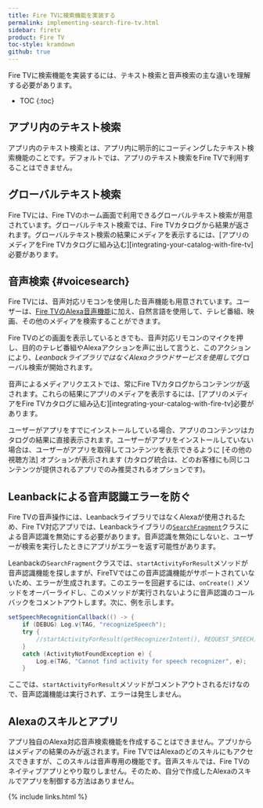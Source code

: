 ```yaml
---
title: Fire TVに検索機能を実装する
permalink: implementing-search-fire-tv.html
sidebar: firetv
product: Fire TV
toc-style: kramdown
github: true
---
```


Fire TVに検索機能を実装するには、テキスト検索と音声検索の主な違いを理解する必要があります。

* TOC
{:toc}

## アプリ内のテキスト検索

アプリ内のテキスト検索とは、アプリ内に明示的にコーディングしたテキスト検索機能のことです。デフォルトでは、アプリのテキスト検索をFire TVで利用することはできません。

## グローバルテキスト検索

Fire TVには、Fire TVのホーム画面で利用できるグローバルテキスト検索が用意されています。グローバルテキスト検索では、Fire TVカタログから結果が返されます。グローバルテキスト検索の結果にメディアを表示するには、[アプリのメディアをFire TVカタログに組み込む][integrating-your-catalog-with-fire-tv]必要があります。

## 音声検索 {#voicesearch}

Fire TVには、音声対応リモコンを使用した音声機能も用意されています。ユーザーは、[Fire TVのAlexa音声機能](https://www.amazon.com/gp/help/customer/display.html?nodeId=201859020)に加え、自然言語を使用して、テレビ番組、映画、その他のメディアを検索することができます。

Fire TVのどの画面を表示しているときでも、音声対応リモコンのマイクを押し、目的のテレビ番組やAlexaアクションを声に出して言うと、このアクションにより、*LeanbackライブラリではなくAlexaクラウドサービスを使用して*グローバル検索が開始されます。

音声によるメディアリクエストでは、常にFire TVカタログからコンテンツが返されます。これらの結果にアプリのメディアを表示するには、[アプリのメディアをFire TVカタログに組み込む][integrating-your-catalog-with-fire-tv]必要があります。

ユーザーがアプリをすでにインストールしている場合、アプリのコンテンツはカタログの結果に直接表示されます。ユーザーがアプリをインストールしていない場合は、ユーザーがアプリを取得してコンテンツを表示できるように [その他の視聴方法] オプションが表示されます (カタログ統合は、どのお客様にも同じコンテンツが提供されるアプリでのみ推奨されるオプションです)。

## Leanbackによる音声認識エラーを防ぐ

Fire TVの音声操作には、LeanbackライブラリではなくAlexaが使用されるため、Fire TV対応アプリでは、Leanbackライブラリの[`SearchFragment`]((http://developer.android.com/reference/android/support/v17/leanback/app/SearchFragment.html))クラスによる音声認識を無効にする必要があります。音声認識を無効にしないと、ユーザーが検索を実行したときにアプリがエラーを返す可能性があります。

Leanbackの`SearchFragment`クラスでは、`startActivityForResult`メソッドが音声認識機能を探しますが、FireTVではこの音声認識機能がサポートされていないため、エラーが生成されます。このエラーを回避するには、`onCreate()` メソッドをオーバーライドし、このメソッドが実行されないように音声認識のコールバックをコメントアウトします。次に、例を示します。

```java
setSpeechRecognitionCallback(() -> {
    if (DEBUG) Log.v(TAG, "recognizeSpeech");
    try {
        //startActivityForResult(getRecognizerIntent(), REQUEST_SPEECH);
    }
    catch (ActivityNotFoundException e) {
        Log.e(TAG, "Cannot find activity for speech recognizer", e);
    }
```

ここでは、`startActivityForResult`メソッドがコメントアウトされるだけなので、音声認識機能は実行されず、エラーは発生しません。

## Alexaのスキルとアプリ

アプリ独自のAlexa対応音声検索機能を作成することはできません。アプリからはメディアの結果のみが返されます。Fire TVではAlexaのどのスキルにもアクセスできますが、このスキルは音声専用の機能です。音声スキルでは、Fire TVのネイティブアプリとやり取りしません。そのため、自分で作成したAlexaのスキルでアプリを制御する方法はありません。

{% include links.html %}
